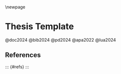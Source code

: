 \newpage

# Thesis Template

@doc2024 @bib2024 @pd2024 @apa2022 @lua2024

## References

::: {#refs}
:::
